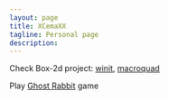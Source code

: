 ```yaml
---
layout: page
title: XCemaXX
tagline: Personal page
description: 
---
```


Check Box-2d project: [winit](https://xcemaxx.github.io/box2d-lite-rs/winit_version), 
[macroquad](https://xcemaxx.github.io/box2d-lite-rs/macroquad_version) 

Play [Ghost Rabbit](https://xcemaxx.github.io/ghost_rabbit_ai/) game
